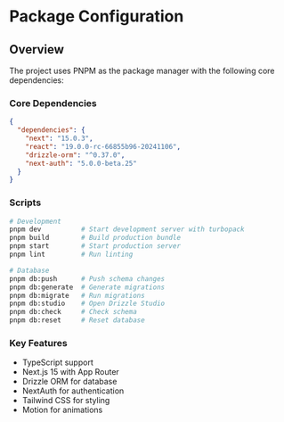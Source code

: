 # Package Configuration

## Overview
The project uses PNPM as the package manager with the following core dependencies:

### Core Dependencies
```json
{
  "dependencies": {
    "next": "15.0.3",
    "react": "19.0.0-rc-66855b96-20241106",
    "drizzle-orm": "^0.37.0",
    "next-auth": "5.0.0-beta.25"
  }
}
```

### Scripts
```bash
# Development
pnpm dev          # Start development server with turbopack
pnpm build        # Build production bundle
pnpm start        # Start production server
pnpm lint         # Run linting

# Database
pnpm db:push      # Push schema changes
pnpm db:generate  # Generate migrations
pnpm db:migrate   # Run migrations
pnpm db:studio    # Open Drizzle Studio
pnpm db:check     # Check schema
pnpm db:reset     # Reset database
```

### Key Features
- TypeScript support
- Next.js 15 with App Router
- Drizzle ORM for database
- NextAuth for authentication
- Tailwind CSS for styling
- Motion for animations 